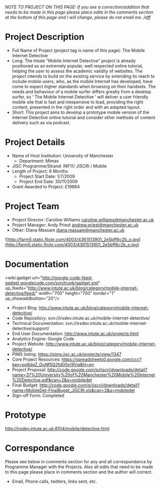 _NOTE TO PROJECT ON THIS PAGE: If you see a correction/addition that needs to be made in this page please place edits in the comments section at the bottom of this page and I will change, please do not email me. /dff_

# Project Description #
  * Full Name of Project (project tag is name of this page): The Mobile Internet Detective
  * Long: The Intute "Mobile Internet Detective" project is already positioned as an extremely popular, well respected online tutorial, helping the user to assess the academic validity of websites. The project intends to build on the existing service by extending its reach to include mobile users, who, as the mobile Internet has developed, have come to expect higher standards when browsing on their handsets. The needs and behaviour of a mobile surfer differs greatly from a desktop surfer, so ‘ The Mobile Internet Detective ’ will deliver a user friendly mobile site that is fast and inexpensive to load, providing the right content, presented in the right order and with an adapted layout.
  * Short: This project aims to develop a prototype mobile version of the Internet Detective online tutorial and consider other methods of content delivery such as via podcast.

# Project Details #
  * Name of Host Institution: University of Manchester
    * Department: Mimas
  * JISC Programme/Strand: INF11/ JISCRI / Mobile
  * Length of Project: 6 Months
    * Project Start Date: 1/7/2009
    * Project End Date: 30/11/2009
  * Grant Awarded to Project: £19664

# Project Team #
  * Project Director: Caroline Williams <caroline.williams@manchester.ac.uk>
  * Project Manager: Andy Priest andrew.priest@manchester.ac.uk
  * Other: Diana Massam <diana.massam@manchester.ac.uk>

![http://farm5.static.flickr.com/4003/4361513901_2e5bff6c2b_o.jpg](http://farm5.static.flickr.com/4003/4361513901_2e5bff6c2b_o.jpg)

# Documentation #

<wiki:gadget url="http://google-code-feed-gadget.googlecode.com/svn/trunk/gadget.xml" up\_feeds="http://www.intute.ac.uk/blog/category/mobile-internet-detective/feed/" width="700" height="700" border="1" up\_showaddbutton="20"/>

  * Project Blog: http://www.intute.ac.uk/blog/category/mobile-internet-detective/
  * Code Repository: svn://irsdev.intute.ac.uk/mobile-internet-detective/
  * Technical Documentation: svn://irsdev.intute.ac.uk/mobile-internet-detective/support/
  * End User Documentation: http://www.intute.ac.uk/projects.html
  * Analytics Engine: Google Code
  * Project Website: http://www.intute.ac.uk/blog/category/mobile-internet-detective/
  * PIMS listing: https://pims.jisc.ac.uk/projects/view/1347
  * Core Project Resources: https://spreadsheets0.google.com/ccc?key=po8dqZ_GuNf5Q2fd00xr9Vw&hl=en
  * Project Proposal: http://code.google.com/p/jiscri/downloads/detail?name=37%20University%20of%20Manchester%20Mobile%20Internet%20Detective.pdf&can=2&q=mobiledet
  * Final Budget: http://code.google.com/p/jiscri/downloads/detail?name=MobileDet-FinalBuget_JISCRI.xls&can=2&q=mobiledet
  * Sign-off Form: Completed

# Prototype #

http://irsdev.intute.ac.uk:8104/mobile/detective.html

# Correspondance #
Please see below in comments section for any and all correspondance by Programme Manager with the Projects.  Also all edits that need to be made to this page please place in comments section and the author will correct.
  * Email, Phone calls, twitters, links sent, etc.